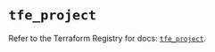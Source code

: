 # `tfe_project`

Refer to the Terraform Registry for docs: [`tfe_project`](https://registry.terraform.io/providers/hashicorp/tfe/0.53.0/docs/resources/project).
